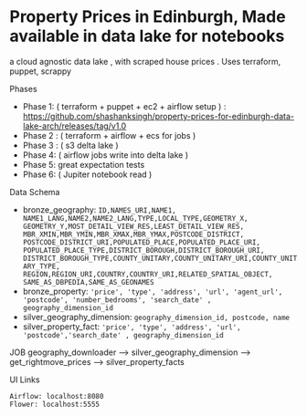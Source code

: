 # Property Prices in Edinburgh, Made available in data lake for notebooks
a cloud agnostic data lake , with scraped house prices . Uses terraform, puppet, scrappy 

Phases
* Phase 1: ( terraform + puppet + ec2 + airflow setup ) : https://github.com/shashanksingh/property-prices-for-edinburgh-data-lake-arch/releases/tag/v1.0
* Phase 2 : ( terraform + airflow + ecs for jobs )
* Phase 3 : ( s3 delta lake )
* Phase 4: ( airflow jobs write into delta lake )
* Phase 5: great expectation tests
* Phase 6: ( Jupiter notebook read )

Data Schema
* bronze_geography: `ID,NAMES_URI,NAME1,
        NAME1_LANG,NAME2,NAME2_LANG,TYPE,LOCAL_TYPE,GEOMETRY_X,
        GEOMETRY_Y,MOST_DETAIL_VIEW_RES,LEAST_DETAIL_VIEW_RES,
        MBR_XMIN,MBR_YMIN,MBR_XMAX,MBR_YMAX,POSTCODE_DISTRICT,
        POSTCODE_DISTRICT_URI,POPULATED_PLACE,POPULATED_PLACE_URI,
        POPULATED_PLACE_TYPE,DISTRICT_BOROUGH,DISTRICT_BOROUGH_URI,
        DISTRICT_BOROUGH_TYPE,COUNTY_UNITARY,COUNTY_UNITARY_URI,COUNTY_UNITARY_TYPE,
        REGION,REGION_URI,COUNTRY,COUNTRY_URI,RELATED_SPATIAL_OBJECT,
        SAME_AS_DBPEDIA,SAME_AS_GEONAMES`
* bronze_property: `'price', 'type', 'address', 'url', 'agent_url', 'postcode',
       'number_bedrooms', 'search_date' , geography_dimension_id`
* silver_geography_dimension: `geography_dimension_id, postcode, name`
* silver_property_fact: `'price', 'type', 'address', 'url', 'postcode','search_date' , geography_dimension_id`

JOB
    geography_downloader --> silver_geography_dimension --> get_rightmove_prices --> silver_property_facts



UI Links

    Airflow: localhost:8080
    Flower: localhost:5555

